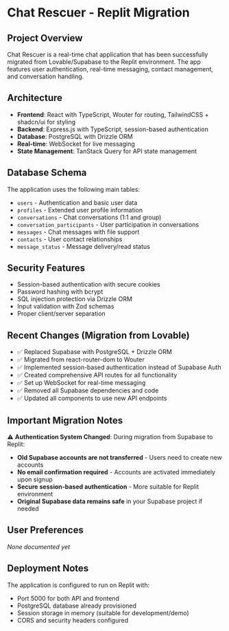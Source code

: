 # Chat Rescuer - Replit Migration

## Project Overview
Chat Rescuer is a real-time chat application that has been successfully migrated from Lovable/Supabase to the Replit environment. The app features user authentication, real-time messaging, contact management, and conversation handling.

## Architecture
- **Frontend**: React with TypeScript, Wouter for routing, TailwindCSS + shadcn/ui for styling
- **Backend**: Express.js with TypeScript, session-based authentication
- **Database**: PostgreSQL with Drizzle ORM
- **Real-time**: WebSocket for live messaging
- **State Management**: TanStack Query for API state management

## Database Schema
The application uses the following main tables:
- `users` - Authentication and basic user data
- `profiles` - Extended user profile information
- `conversations` - Chat conversations (1:1 and group)
- `conversation_participants` - User participation in conversations
- `messages` - Chat messages with file support
- `contacts` - User contact relationships
- `message_status` - Message delivery/read status

## Security Features
- Session-based authentication with secure cookies
- Password hashing with bcrypt
- SQL injection protection via Drizzle ORM
- Input validation with Zod schemas
- Proper client/server separation

## Recent Changes (Migration from Lovable)
- ✅ Replaced Supabase with PostgreSQL + Drizzle ORM
- ✅ Migrated from react-router-dom to Wouter
- ✅ Implemented session-based authentication instead of Supabase Auth
- ✅ Created comprehensive API routes for all functionality
- ✅ Set up WebSocket for real-time messaging
- ✅ Removed all Supabase dependencies and code
- ✅ Updated all components to use new API endpoints

## Important Migration Notes
⚠️ **Authentication System Changed**: During migration from Supabase to Replit:
- **Old Supabase accounts are not transferred** - Users need to create new accounts
- **No email confirmation required** - Accounts are activated immediately upon signup
- **Secure session-based authentication** - More suitable for Replit environment
- **Original Supabase data remains safe** in your Supabase project if needed

## User Preferences
*None documented yet*

## Deployment Notes
The application is configured to run on Replit with:
- Port 5000 for both API and frontend
- PostgreSQL database already provisioned
- Session storage in memory (suitable for development/demo)
- CORS and security headers configured